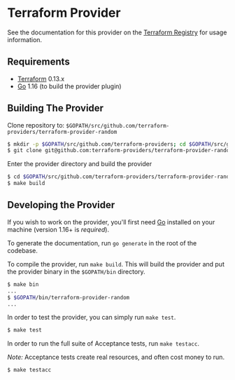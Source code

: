 Terraform Provider
==================

See the documentation for this provider on the [Terraform Registry](https://registry.terraform.io/providers/hashicorp/random/latest/docs) for usage information.

Requirements
------------

-	[Terraform](https://www.terraform.io/downloads.html) 0.13.x
-	[Go](https://golang.org/doc/install) 1.16 (to build the provider plugin)

Building The Provider
---------------------

Clone repository to: `$GOPATH/src/github.com/terraform-providers/terraform-provider-random`

```sh
$ mkdir -p $GOPATH/src/github.com/terraform-providers; cd $GOPATH/src/github.com/terraform-providers
$ git clone git@github.com:terraform-providers/terraform-provider-random
```

Enter the provider directory and build the provider

```sh
$ cd $GOPATH/src/github.com/terraform-providers/terraform-provider-random
$ make build
```

Developing the Provider
---------------------------

If you wish to work on the provider, you'll first need [Go](http://www.golang.org) installed on your machine (version 1.16+ is *required*).

To generate the documentation, run `go generate` in the root of the codebase.

To compile the provider, run `make build`. This will build the provider and put the provider binary in the `$GOPATH/bin` directory.

```sh
$ make bin
...
$ $GOPATH/bin/terraform-provider-random
...
```

In order to test the provider, you can simply run `make test`.

```sh
$ make test
```

In order to run the full suite of Acceptance tests, run `make testacc`.

*Note:* Acceptance tests create real resources, and often cost money to run.

```sh
$ make testacc
```
